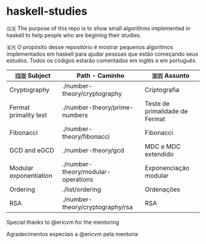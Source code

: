 # haskell-studies

🇬🇧
The purpose of this repo is to show small algorithms implemented in haskell to help people who are begining their studies.

🇧🇷
O propósito desse repositório é mostrar pequenos algoritmos implementados em haskell para ajudar pessoas que estão começando seus estudos.
Todos os códigos estarão comentados em inglês e em português.

| :gb: Subject  | Path - Caminho | :brazil: Assunto  |
|-|-| -|
| Cryptography | ./number-theory/cryptography | Criptografia |
| Fermat primality test | ./number-theory/prime-numbers | Teste de primalidade de Fermat |
| Fibonacci | ./number-theory/fibonacci | Fibonacci |
| GCD and eGCD | ./number-theory/gcd | MDC e MDC extendido |
| Modular exponentiation | ./number-theory/modular-operations | Exponenciação modular |
| Ordering | ./list/ordering | Ordenações |
| RSA | ./number-theory/cryptography/rsa | RSA |

Special thanks to @ericvm for the mentoring

Agradecimentos especiais a @ericvm pela mentoria 
